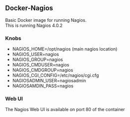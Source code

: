 ## Docker-Nagios ##

Basic Docker image for running Nagios.<br />
This is running Nagios 4.0.2

### Knobs ###
- NAGIOS_HOME=/opt/nagios (main nagios location)
- NAGIOS_USER=nagios
- NAGIOS_GROUP=nagios
- NAGIOS_CMDUSER=nagios
- NAGIOS_CMDGROUP=nagios
- NAGIOS_CGI_CONFIG=/etc/nagios/cgi.cfg
- NAGIOSADMIN_USER=nagiosadmin
- NAGIOSAMDIN_PASS=nagios

### Web UI ###
The Nagios Web UI is available on port 80 of the container<br />
